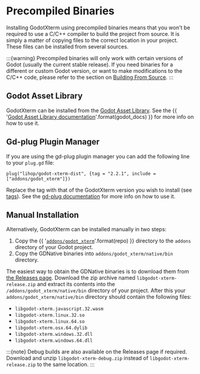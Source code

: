 # Precompiled Binaries

Installing GodotXterm using precompiled binaries means that you won't be required
to use a C/C++ compiler to build the project from source. It is simply a matter
of copying files to the correct location in your project. These files can be
installed from several sources.

:::{warning}
Precompiled binaries will only work with certain versions of Godot
(usually the current stable release). If you need binaries for a different or
custom Godot version, or want to make modifications to the C/C++ code, please
refer to the section on [Building From Source](/setup/building-from-source).
:::

## Godot Asset Library

GodotXterm can be installed from the [Godot Asset Library](https://godotengine.org/asset-library/asset/1007).
See the {{ '[Godot Asset Library documentation]({}/community/asset_library/using_assetlib.html)'.format(godot_docs) }} for more info on how to use it.

## Gd-plug Plugin Manager

If you are using the gd-plug plugin manager you can add the following line to your `plug.gd` file:

```
plug("lihop/godot-xterm-dist", {tag = "2.2.1", include = ["addons/godot_xterm"]})
```

Replace the tag with that of the GodotXterm version you wish to install (see [tags](https://github.com/lihop/godot-xterm-dist/tags)).
See the [gd-plug documentation](https://github.com/imjp94/gd-plug/blob/master/README.md) for more info on how to use it.

## Manual Installation

Alternatively, GodotXterm can be installed manually in two steps:

1. Copy the {{ '[`addons/godot_xterm`]({}/addons/godot_xterm)'.format(repo) }} directory to the `addons` directory of your Godot project.
2. Copy the GDNative binaries into `addons/godot_xterm/native/bin` directory.

The easiest way to obtain the GDNative binaries is to download them from [the Releases page](https://github.com/lihop/godot-xterm/releases).
Download the zip archive named `libgodot-xterm-release.zip` and extract its contents into the `/addons/godot_xterm/native/bin` directory of your project.
After this your `addons/godot_xterm/native/bin` directory should contain the following files:

- `libgodot-xterm.javascript.32.wasm`
- `libgodot-xterm.linux.32.so`
- `libgodot-xterm.linux.64.so`
- `libgodot-xterm.osx.64.dylib`
- `libgodot-xterm.windows.32.dll`
- `libgodot-xterm.windows.64.dll`

:::{note}
Debug builds are also available on the Releases page if required.
Download and unzip `libgodot-xterm-debug.zip` instead of `libgodot-xterm-release.zip` to the same location.
:::
